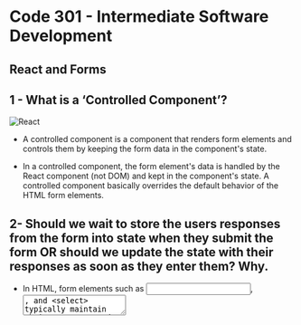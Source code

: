 # Code 301 - Intermediate Software Development
## React and Forms 

## 1 - What is a ‘Controlled Component’?

![React](https://pbs.twimg.com/media/EKzwxZ4WkAAwjlw.jpg)

- A controlled component is a component that renders form elements and controls them by keeping the form data in the component's state.

- In a controlled component, the form element's data is handled by the React component (not DOM) and kept in the component's state. A controlled component basically overrides the default behavior of the HTML form elements.

## 2- Should we wait to store the users responses from the form into state when they submit the form OR should we update the state with their responses as soon as they enter them? Why.

- In HTML, form elements such as <input>, <textarea>, and <select> typically maintain their own state and update it based on user input. In React, mutable state is typically kept in the state property of components, and only updated with setState().

## How do we target what the user is entering if we have an event handler on an input field?

- Since the value attribute is set on our form element, the displayed value will always be this.state.value, making the React state the source of truth. Since handleChange runs on every keystroke to update the React state, the displayed value will update as the user types.

- With a controlled component, the input’s value is always driven by the React state. While this means you have to type a bit more code, you can now pass the value to other UI elements too,

## The Conditional (Ternary) Operator Explained

## 1 - Why would we use a ternary operator?

- Shorten your if statements into one line of code with the conditional operator
- Using a conditional, like an if statement, allows us to specify that a certain block of code should be executed if a certain condition is met.

## 2 - Rewrite the following statement using a ternary statement
```html
 if(x===y){
      console.log(true);
      } else {
      console.log(false);
      }
      x === y ? true: false
```

![React](https://elzero.org/wp-content/uploads/2020/10/ternary-conditional-operator.png)